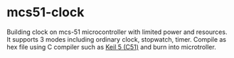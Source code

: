 # mcs51-clock
Building clock on mcs-51 microcontroller with limited power and resources. It supports 3 modes including ordinary clock, stopwatch, timer.
Compile as hex file using C compiler such as [Keil 5 (C51)](https://www.keil.com/download/product/) and burn into microtroller.
